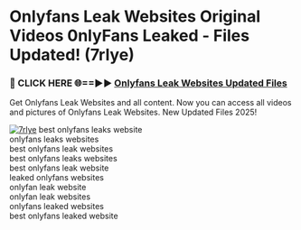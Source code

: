 # Onlyfans Leak Websites Original Videos 0nlyFans Leaked - Files Updated! (7rlye)

<h3>🔴 CLICK HERE 🌐==►► <a href="https://tinyurl.com/2jnfzry5" rel="nofollow">Onlyfans Leak Websites Updated Files</a></h3>

Get Onlyfans Leak Websites and all content. Now you can access all videos and pictures of Onlyfans Leak Websites. New Updated Files 2025!

[![7rlye](https://i.imgur.com/GyGTBgg.gif)](https://tinyurl.com/2jnfzry5)
best onlyfans leaks website<br>
onlyfans leaks websites<br>
best onlyfans leak websites<br>
best onlyfans leaks websites<br>
best onlyfans leak website<br>
leaked onlyfans websites<br>
onlyfan leak website<br>
onlyfan leak websites<br>
onlyfans leaked websites<br>
best onlyfans leaked website